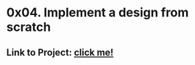 # 0x04. Implement a design from scratch
## Link to Project: [click me!](https://intranet.hbtn.io/projects/1685)